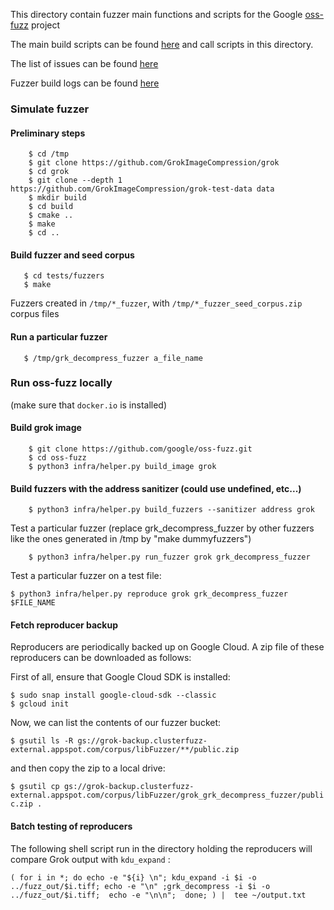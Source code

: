 This directory contain fuzzer main functions and scripts for the
Google [oss-fuzz](https://github.com/google/oss-fuzz/) project

The main build scripts can be found [here](https://github.com/google/oss-fuzz/tree/master/projects/grok)
and call scripts in this directory.

The list of issues can be found [here](https://bugs.chromium.org/p/oss-fuzz/issues/list?q=grok)

Fuzzer build logs can be found [here](https://oss-fuzz-build-logs.storage.googleapis.com/index.html#grok)


### Simulate fuzzer

#### Preliminary steps

```   
    $ cd /tmp
    $ git clone https://github.com/GrokImageCompression/grok
    $ cd grok
    $ git clone --depth 1 https://github.com/GrokImageCompression/grok-test-data data
    $ mkdir build
    $ cd build
    $ cmake ..
    $ make
    $ cd ..
```

#### Build fuzzer and seed corpus

 ```  
    $ cd tests/fuzzers
    $ make
```

Fuzzers created in `/tmp/*_fuzzer`, with `/tmp/*_fuzzer_seed_corpus.zip` corpus files

#### Run a particular fuzzer

 ```
    $ /tmp/grk_decompress_fuzzer a_file_name
```

### Run oss-fuzz locally

(make sure that `docker.io` is installed)

#### Build grok image

```
    $ git clone https://github.com/google/oss-fuzz.git
    $ cd oss-fuzz
    $ python3 infra/helper.py build_image grok
```

#### Build fuzzers with the address sanitizer (could use undefined, etc...)

```  
    $ python3 infra/helper.py build_fuzzers --sanitizer address grok
```

Test a particular fuzzer (replace grk_decompress_fuzzer by other fuzzers
like the ones generated in /tmp by "make dummyfuzzers")

```  
    $ python3 infra/helper.py run_fuzzer grok grk_decompress_fuzzer
```

Test a particular fuzzer on a test file:

```  
$ python3 infra/helper.py reproduce grok grk_decompress_fuzzer $FILE_NAME
```

#### Fetch reproducer backup

Reproducers are periodically backed up on Google Cloud. 
A zip file of these reproducers can be downloaded as follows:

First of all, ensure that Google Cloud SDK is installed:

```
$ sudo snap install google-cloud-sdk --classic
$ gcloud init
```

Now, we can list the contents of our fuzzer bucket:

`$ gsutil ls -R gs://grok-backup.clusterfuzz-external.appspot.com/corpus/libFuzzer/**/public.zip`

and then copy the zip to a local drive:

`$ gsutil cp gs://grok-backup.clusterfuzz-external.appspot.com/corpus/libFuzzer/grok_grk_decompress_fuzzer/public.zip .`

#### Batch testing of reproducers

The following shell script run in the directory holding the reproducers will compare Grok output with `kdu_expand` :

```
( for i in *; do echo -e "${i} \n"; kdu_expand -i $i -o ../fuzz_out/$i.tiff; echo -e "\n" ;grk_decompress -i $i -o ../fuzz_out/$i.tiff;  echo -e "\n\n";  done; ) |  tee ~/output.txt
```




